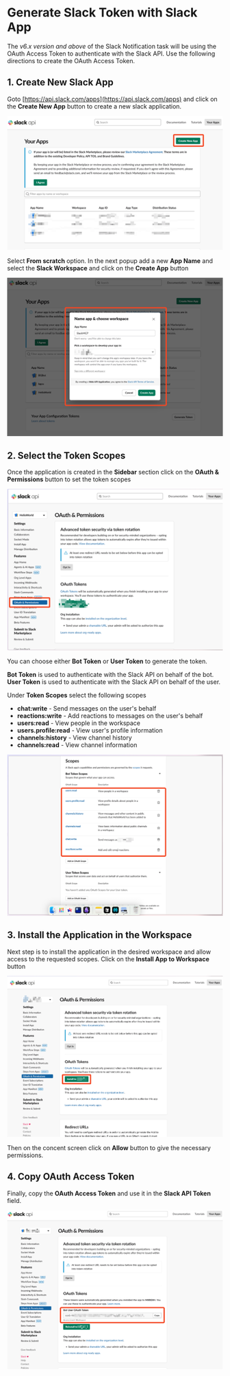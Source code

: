 # Generate Slack Token with Slack App

The _v6.x version and above_ of the Slack Notification task will be using the OAuth Access Token to authenticate with the Slack API. Use the following directions to create the OAuth Access Token.

## 1. Create New Slack App

Goto [https://api.slack.com/apps](https://api.slack.com/apps) and click on the **Create New App** button to create a new slack application.

![Create slack app](./img/slack1.png)

Select **From scratch** option.
In the next popup add a new **App Name** and select the **Slack Workspace** and click on the **Create App** button

![Add app name](./img/slack2.png)

## 2. Select the Token Scopes

Once the application is created in the **Sidebar** section click on the **OAuth & Permissions** button to set the token scopes

![Click on permissions](./img/slack3.png)

You can choose either **Bot Token** or **User Token** to generate the token.

**Bot Token** is used to authenticate with the Slack API on behalf of the bot.
**User Token** is used to authenticate with the Slack API on behalf of the user.

Under **Token Scopes** select the following scopes
* **chat:write** - Send messages on the user's behalf
* **reactions:write** - Add reactions to messages on the user's behalf
* **users:read** - View people in the workspace
* **users.profile:read** - View user's profile information
* **channels:history** - View channel history
* **channels:read** - View channel information


![Select token scopes](./img/slack4.png)


## 3. Install the Application in the Workspace

Next step is to install the application in the desired workspace and allow access to the requested scopes. Click on the  **Install App to Workspace** button

![Install app to workspace](./img/slack5.png)

Then on the concent screen click on **Allow** button to give the necessary permissions.

## 4. Copy OAuth Access Token

Finally, copy the **OAuth Access Token** and use it in the **Slack API Token** field.

![Copy the access token](./img/slack6.png)